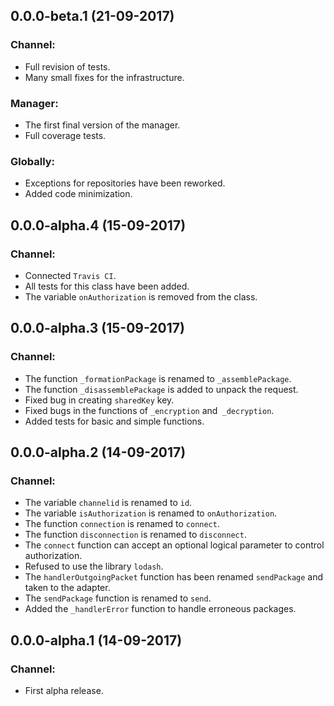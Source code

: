 ## 0.0.0-beta.1 (21-09-2017)
### Channel:
* Full revision of tests.
* Many small fixes for the infrastructure.

### Manager:
* The first final version of the manager.
* Full coverage tests.

### Globally:
* Exceptions for repositories have been reworked.
* Added code minimization.

## 0.0.0-alpha.4 (15-09-2017)
### Channel:
* Connected `Travis CI`.
* All tests for this class have been added.
* The variable `onAuthorization` is removed from the class.

## 0.0.0-alpha.3 (15-09-2017)
### Channel:
* The function `_formationPackage` is renamed to `_assemblePackage`.
* The function `_disassemblePackage` is added to unpack the request.
* Fixed bug in creating `sharedKey` key.
* Fixed bugs in the functions of `_encryption` and` _decryption`.
* Added tests for basic and simple functions.

## 0.0.0-alpha.2 (14-09-2017)
### Channel:
* The variable `channelid` is renamed to `id`.
* The variable `isAuthorization` is renamed to `onAuthorization`.
* The function `connection` is renamed to `connect`.
* The function `disconnection` is renamed to `disconnect`.
* The `connect` function can accept an optional logical parameter to control authorization.
* Refused to use the library `lodash`.
* The `handlerOutgoingPacket` function has been renamed `sendPackage` and taken to the adapter.
* The `sendPackage` function is renamed to `send`.
* Added the `_handlerError` function to handle erroneous packages.

## 0.0.0-alpha.1 (14-09-2017)
### Channel:
* First alpha release.